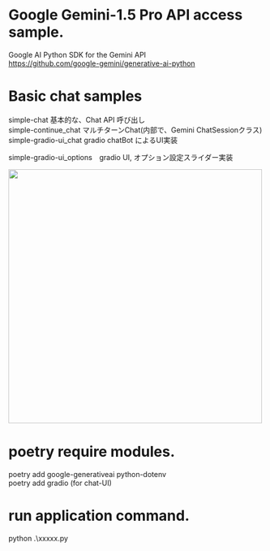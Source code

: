 # Google Gemini-1.5 Pro API access sample.  
Google AI Python SDK for the Gemini API   
https://github.com/google-gemini/generative-ai-python  

# Basic chat samples  
simple-chat 基本的な、Chat API 呼び出し  
simple-continue_chat マルチターンChat(内部で、Gemini ChatSessionクラス)  
simple-gradio-ui_chat gradio chatBot によるUI実装  
  
simple-gradio-ui_options　gradio UI, オプション設定スライダー実装  
<!--
![image](https://github.com/zaziedlm/pyGemini/assets/63864292/230dc602-3d06-4027-88d0-82e9ce5aee1d)
-->
<img src="https://github.com/zaziedlm/pyGemini/assets/63864292/230dc602-3d06-4027-88d0-82e9ce5aee1d" width="500">


# poetry require modules.   
poetry add google-generativeai python-dotenv     
poetry add gradio  (for chat-UI)  

# run application command.   
python  .\xxxxx.py    
